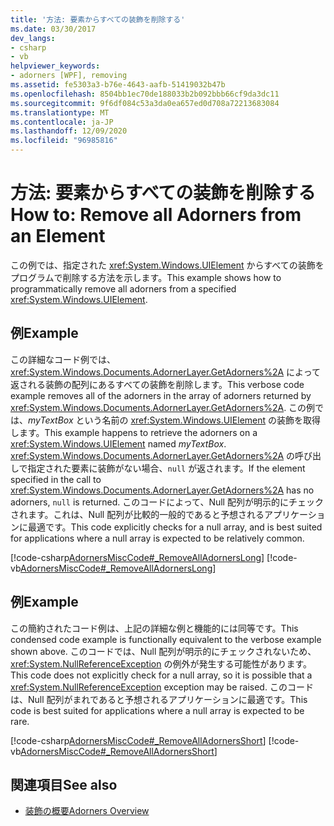 ```yaml
---
title: '方法: 要素からすべての装飾を削除する'
ms.date: 03/30/2017
dev_langs:
- csharp
- vb
helpviewer_keywords:
- adorners [WPF], removing
ms.assetid: fe5303a3-b76e-4643-aafb-51419032b47b
ms.openlocfilehash: 8504bb1ec70de188033b2b092bbb66cf9da3dc11
ms.sourcegitcommit: 9f6df084c53a3da0ea657ed0d708a72213683084
ms.translationtype: MT
ms.contentlocale: ja-JP
ms.lasthandoff: 12/09/2020
ms.locfileid: "96985816"
---
```

# <a name="how-to-remove-all-adorners-from-an-element"></a><span data-ttu-id="52dbd-102">方法: 要素からすべての装飾を削除する</span><span class="sxs-lookup"><span data-stu-id="52dbd-102">How to: Remove all Adorners from an Element</span></span>
<span data-ttu-id="52dbd-103">この例では、指定された <xref:System.Windows.UIElement> からすべての装飾をプログラムで削除する方法を示します。</span><span class="sxs-lookup"><span data-stu-id="52dbd-103">This example shows how to programmatically remove all adorners from a specified <xref:System.Windows.UIElement>.</span></span>  
  
## <a name="example"></a><span data-ttu-id="52dbd-104">例</span><span class="sxs-lookup"><span data-stu-id="52dbd-104">Example</span></span>  
 <span data-ttu-id="52dbd-105">この詳細なコード例では、<xref:System.Windows.Documents.AdornerLayer.GetAdorners%2A> によって返される装飾の配列にあるすべての装飾を削除します。</span><span class="sxs-lookup"><span data-stu-id="52dbd-105">This verbose code example removes all of the adorners in the array of adorners returned by <xref:System.Windows.Documents.AdornerLayer.GetAdorners%2A>.</span></span>  <span data-ttu-id="52dbd-106">この例では、*myTextBox* という名前の <xref:System.Windows.UIElement> の装飾を取得します。</span><span class="sxs-lookup"><span data-stu-id="52dbd-106">This example happens to retrieve the adorners on a <xref:System.Windows.UIElement> named *myTextBox*.</span></span>  <span data-ttu-id="52dbd-107"><xref:System.Windows.Documents.AdornerLayer.GetAdorners%2A> の呼び出しで指定された要素に装飾がない場合、`null` が返されます。</span><span class="sxs-lookup"><span data-stu-id="52dbd-107">If the element specified in the call to <xref:System.Windows.Documents.AdornerLayer.GetAdorners%2A> has no adorners, `null` is returned.</span></span>  <span data-ttu-id="52dbd-108">このコードによって、Null 配列が明示的にチェックされます。これは、Null 配列が比較的一般的であると予想されるアプリケーションに最適です。</span><span class="sxs-lookup"><span data-stu-id="52dbd-108">This code explicitly checks for a null array, and is best suited for applications where a null array is expected to be relatively common.</span></span>  
  
 [!code-csharp[AdornersMiscCode#_RemoveAllAdornersLong](~/samples/snippets/csharp/VS_Snippets_Wpf/AdornersMiscCode/CSharp/Window1.xaml.cs#_removealladornerslong)]
 [!code-vb[AdornersMiscCode#_RemoveAllAdornersLong](~/samples/snippets/visualbasic/VS_Snippets_Wpf/AdornersMiscCode/visualbasic/window1.xaml.vb#_removealladornerslong)]  
  
## <a name="example"></a><span data-ttu-id="52dbd-109">例</span><span class="sxs-lookup"><span data-stu-id="52dbd-109">Example</span></span>  
 <span data-ttu-id="52dbd-110">この簡約されたコード例は、上記の詳細な例と機能的には同等です。</span><span class="sxs-lookup"><span data-stu-id="52dbd-110">This condensed code example is functionally equivalent to the verbose example shown above.</span></span> <span data-ttu-id="52dbd-111">このコードでは、Null 配列が明示的にチェックされないため、<xref:System.NullReferenceException> の例外が発生する可能性があります。</span><span class="sxs-lookup"><span data-stu-id="52dbd-111">This code does not explicitly check for a null array, so it is possible that a <xref:System.NullReferenceException> exception may be raised.</span></span>  <span data-ttu-id="52dbd-112">このコードは、Null 配列がまれであると予想されるアプリケーションに最適です。</span><span class="sxs-lookup"><span data-stu-id="52dbd-112">This code is best suited for applications where a null array is expected to be rare.</span></span>  
  
 [!code-csharp[AdornersMiscCode#_RemoveAllAdornersShort](~/samples/snippets/csharp/VS_Snippets_Wpf/AdornersMiscCode/CSharp/Window1.xaml.cs#_removealladornersshort)]
 [!code-vb[AdornersMiscCode#_RemoveAllAdornersShort](~/samples/snippets/visualbasic/VS_Snippets_Wpf/AdornersMiscCode/visualbasic/window1.xaml.vb#_removealladornersshort)]  
  
## <a name="see-also"></a><span data-ttu-id="52dbd-113">関連項目</span><span class="sxs-lookup"><span data-stu-id="52dbd-113">See also</span></span>

- [<span data-ttu-id="52dbd-114">装飾の概要</span><span class="sxs-lookup"><span data-stu-id="52dbd-114">Adorners Overview</span></span>](adorners-overview.md)
